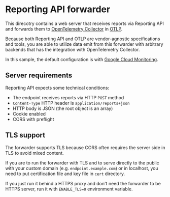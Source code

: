 # Reporting API forwarder

This direcotry contains a web server that receives reports via Reporting API and forwards them to [OpenTelemetry Collector](https://opentelemetry.io/docs/collector/) in [OTLP](https://github.com/open-telemetry/opentelemetry-specification/blob/main/specification/protocol/otlp.md).

Because both Reporting API and OTLP are vendor-agnostic specifications and tools, you are able to utilize data emit from this forwarder with arbitrary backends that has the integration with OpenTelemetry Collector.

In this sample, the default configuration is with [Google Cloud Monitoring](https://cloud.google.com/monitoring).

## Server requirements

Reporting API expects some technical conditions:

* The endpoint receives reports via HTTP `POST` method
* `Content-Type` HTTP header is `application/reports+json`
* HTTP body is JSON (the root object is an array)
* Cookie enabled
* CORS with preflight

## TLS support

The forwarder supports TLS because CORS often requires the server side in TLS to avoid mixed content.

If you are to run the forwarder with TLS and to serve directly to the public with your custom domain (e.g. `endpoint.example.com`) or in localhost, you need to put certification file and key file in `cert` directory.

If you just run it behind a HTTPS proxy and don't need the forwarder to be HTTPS server, run it with `ENABLE_TLS=0` environment variable.
